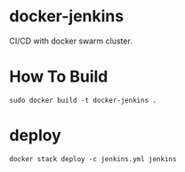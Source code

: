# docker-jenkins
CI/CD with docker swarm cluster.


# How To Build 

```
sudo docker build -t docker-jenkins .
```

# deploy 

```
docker stack deploy -c jenkins.yml jenkins
```
